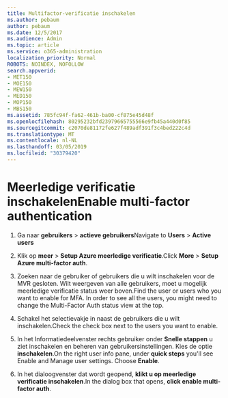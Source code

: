 ```yaml
---
title: Multifactor-verificatie inschakelen
ms.author: pebaum
author: pebaum
ms.date: 12/5/2017
ms.audience: Admin
ms.topic: article
ms.service: o365-administration
localization_priority: Normal
ROBOTS: NOINDEX, NOFOLLOW
search.appverid:
- MET150
- MOE150
- MEW150
- MED150
- MOP150
- MBS150
ms.assetid: 785fc94f-fa62-461b-ba00-cf875e45d48f
ms.openlocfilehash: 80295232bfd23979665755566e9fb45a440d0f85
ms.sourcegitcommit: c2070de81172fe627f489adf391f3c4bed222c4d
ms.translationtype: MT
ms.contentlocale: nl-NL
ms.lasthandoff: 03/05/2019
ms.locfileid: "30379420"
---
```

# <a name="enable-multi-factor-authentication"></a><span data-ttu-id="a3d31-102">Meerledige verificatie inschakelen</span><span class="sxs-lookup"><span data-stu-id="a3d31-102">Enable multi-factor authentication</span></span>

1. <span data-ttu-id="a3d31-103">Ga naar **gebruikers** \> **actieve gebruikers**</span><span class="sxs-lookup"><span data-stu-id="a3d31-103">Navigate to **Users** \> **Active users**</span></span>
    
2. <span data-ttu-id="a3d31-104">Klik op **meer** \> **Setup Azure meerledige verificatie**.</span><span class="sxs-lookup"><span data-stu-id="a3d31-104">Click **More** \> **Setup Azure multi-factor auth**.</span></span> 
    
3. <span data-ttu-id="a3d31-p101">Zoeken naar de gebruiker of gebruikers die u wilt inschakelen voor de MVR gesloten. Wilt weergeven van alle gebruikers, moet u mogelijk meerledige verificatie status weer boven.</span><span class="sxs-lookup"><span data-stu-id="a3d31-p101">Find the user or users who you want to enable for MFA. In order to see all the users, you might need to change the Multi-Factor Auth status view at the top.</span></span>
    
4. <span data-ttu-id="a3d31-107">Schakel het selectievakje in naast de gebruikers die u wilt inschakelen.</span><span class="sxs-lookup"><span data-stu-id="a3d31-107">Check the check box next to the users you want to enable.</span></span>
    
5.  <span data-ttu-id="a3d31-p102">In het Informatiedeelvenster rechts gebruiker onder **Snelle stappen** u ziet inschakelen en beheren van gebruikersinstellingen. Kies de optie **inschakelen**.</span><span class="sxs-lookup"><span data-stu-id="a3d31-p102">On the right user info pane, under **quick steps** you'll see Enable and Manage user settings. Choose **Enable**.</span></span> 
    
6. <span data-ttu-id="a3d31-110">In het dialoogvenster dat wordt geopend, **klikt u op meerledige verificatie inschakelen**.</span><span class="sxs-lookup"><span data-stu-id="a3d31-110">In the dialog box that opens, **click enable multi-factor auth**.</span></span> 
    

